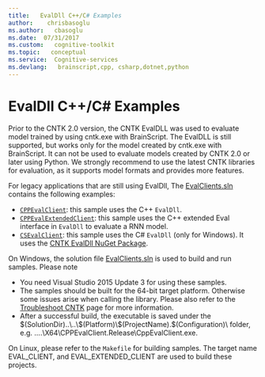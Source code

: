```yaml
---
title:   EvalDll C++/C# Examples
author:    chrisbasoglu
ms.author:   cbasoglu
ms.date:  07/31/2017
ms.custom:   cognitive-toolkit
ms.topic:   conceptual
ms.service:  Cognitive-services
ms.devlang:   brainscript,cpp, csharp,dotnet,python
---
```


# EvalDll C++/C# Examples

Prior to the CNTK 2.0 version, the CNTK EvalDLL was used to evaluate model trained by using cntk.exe with BrainScript. The EvalDLL 
is still supported, but works only for the model created by cntk.exe with BrainScript. It can not be used to evaluate models created 
by CNTK 2.0 or later using Python. We strongly recommend to use the latest CNTK libraries for evaluation, as it supports model formats and provides more features.

For legacy applications that are still using EvalDll, The [EvalClients.sln](https://github.com/Microsoft/CNTK/tree/release/2.2/Examples/Evaluation/LegacyEvalDll/EvalClients.sln) contains the following examples:
- [`CPPEvalClient`](https://github.com/Microsoft/CNTK/tree/release/2.2/Examples/Evaluation/LegacyEvalDll/CPPEvalClient): this sample uses the C++ `EvalDll`.
- [`CPPEvalExtendedClient`](https://github.com/Microsoft/CNTK/tree/release/2.2/Examples/Evaluation/LegacyEvalDll/CPPEvalExtendedClient): this sample uses the C++ extended Eval interface in `EvalDll` to evaluate a RNN model. 
- [`CSEvalClient`](https://github.com/Microsoft/CNTK/tree/release/2.2/Examples/Evaluation/LegacyEvalDll/CSEvalClient): this sample uses the C# `EvalDll` (only for Windows). It uses the [CNTK EvalDll NuGet Package](https://www.nuget.org/packages/Microsoft.Research.CNTK.CpuEval-mkl/). 
 
On Windows, the solution file [EvalClients.sln](https://github.com/Microsoft/CNTK/tree/release/2.2/Examples/Evaluation/LegacyEvalDll/EvalClients.sln) is used to build and run samples. Please note 
- You need Visual Studio 2015 Update 3 for using these samples.
- The samples should be built for the 64-bit target platform. Otherwise some issues arise when calling the library. Please also refer to the [Troubleshoot CNTK](./Troubleshoot-CNTK.md) page for more information.
- After a successful build, the executable is saved under the $(SolutionDir)..\..\$(Platform)\$(ProjectName).$(Configuration)\ folder, e.g. ..\..\X64\CPPEvalClient.Release\CppEvalClient.exe. 

On Linux, please refer to the `Makefile` for building samples. The target name EVAL_CLIENT, and EVAL_EXTENDED_CLIENT are used to build these projects. 
